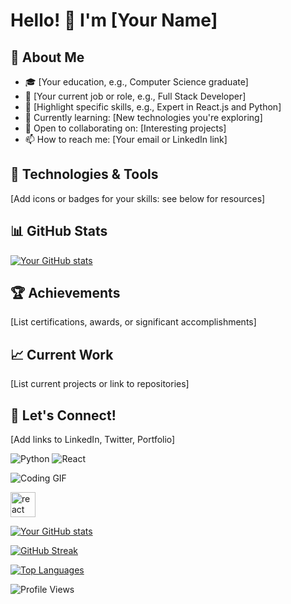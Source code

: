 # Hello! 👋 I'm [Your Name]

## 🚀 About Me
- 🎓 [Your education, e.g., Computer Science graduate]
- 💼 [Your current job or role, e.g., Full Stack Developer]
- 🌟 [Highlight specific skills, e.g., Expert in React.js and Python]
- 🌱 Currently learning: [New technologies you're exploring]
- 👯 Open to collaborating on: [Interesting projects]
- 📫 How to reach me: [Your email or LinkedIn link]

## 🔧 Technologies & Tools
[Add icons or badges for your skills: see below for resources]

## 📊 GitHub Stats
[![Your GitHub stats](https://github-readme-stats.vercel.app/api?username=yourusername&show_icons=true&theme=radical)](https://github.com/yourusername)

## 🏆 Achievements
[List certifications, awards, or significant accomplishments]

## 📈 Current Work
[List current projects or link to repositories]

## 📣 Let's Connect!
[Add links to LinkedIn, Twitter, Portfolio]


![Python](https://img.shields.io/badge/Python-3776AB?style=for-the-badge&logo=python&logoColor=white)
![React](https://img.shields.io/badge/React-20232A?style=for-the-badge&logo=react&logoColor=61DAFB)

![Coding GIF](https://media.giphy.com/media/qgQUggAC3Pfv687qPC/giphy.gif)

<img src="https://cdn.jsdelivr.net/npm/simple-icons@v3/icons/react.svg" alt="react" width="40" height="40"/>

[![Your GitHub stats](https://github-readme-stats.vercel.app/api?username=yourusername&show_icons=true&theme=radical)](https://github.com/yourusername)

[![GitHub Streak](https://github-readme-streak-stats.herokuapp.com/?user=yourusername&theme=radical)](https://github.com/yourusername)

[![Top Languages](https://github-readme-stats.vercel.app/api/top-langs/?username=yourusername&layout=compact)](https://github.com/yourusername)

![Profile Views](https://komarev.com/ghpvc/?username=Gano603&color=green)
